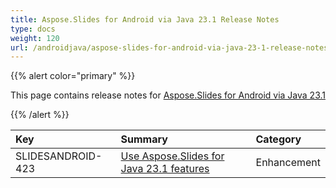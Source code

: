 ```yaml
---
title: Aspose.Slides for Android via Java 23.1 Release Notes
type: docs
weight: 120
url: /androidjava/aspose-slides-for-android-via-java-23-1-release-notes/
---
```


{{% alert color="primary" %}} 

This page contains release notes for [Aspose.Slides for Android via Java 23.1](https://releases.aspose.com/java/repo/com/aspose/aspose-slides/23.1/)

{{% /alert %}} 

|**Key**|**Summary**|**Category**|
| :- | :- | :- |
|SLIDESANDROID-423|[Use Aspose.Slides for Java 23.1 features](/slides/java/aspose-slides-for-java-23-1-release-notes/)|Enhancement|

